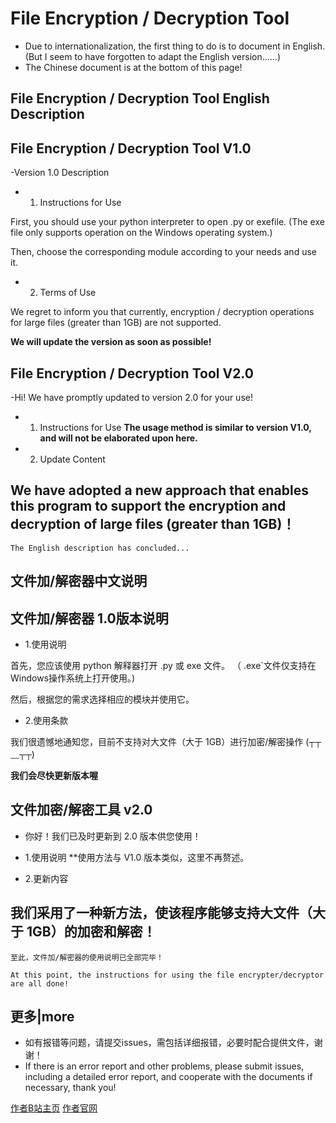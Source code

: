 # File Encryption / Decryption Tool

- Due to internationalization, the first thing to do is to document in English.(But I seem to have forgotten to adapt the English version......)
- The Chinese document is at the bottom of this page!

## File Encryption / Decryption Tool English Description

## File Encryption / Decryption Tool  V1.0

-Version 1.0 Description

- 1. Instructions for Use

First, you should use your python interpreter to open .py or exefile.
(The exe file only supports operation on the Windows operating system.)

Then, choose the corresponding module according to your needs and use it.

- 2. Terms of Use

We regret to inform you that currently, encryption / decryption operations for large files (greater than 1GB) are not supported.

**We will update the version as soon as possible!**


## File Encryption / Decryption Tool  V2.0

-Hi! We have promptly updated to version 2.0 for your use!

- 1. Instructions for Use
**The usage method is similar to version V1.0, and will not be elaborated upon here.**

- 2. Update Content

## We have adopted a new approach that enables this program to support the encryption and decryption of large files (greater than 1GB)！

`The English description has concluded...`


## 文件加/解密器中文说明


## 文件加/解密器 1.0版本说明

- 1.使用说明

首先，您应该使用 python 解释器打开 .py 或 exe 文件。
（ .exe`文件仅支持在 Windows操作系统上打开使用。)

然后，根据您的需求选择相应的模块并使用它。

- 2.使用条款

我们很遗憾地通知您，目前不支持对大文件（大于 1GB）进行加密/解密操作 (┬┬﹏┬┬)

**我们会尽快更新版本喔**

## 文件加密/解密工具 v2.0

- 你好！我们已及时更新到 2.0 版本供您使用！

- 1.使用说明
**使用方法与 V1.0 版本类似，这里不再赘述。

- 2.更新内容

## 我们采用了一种新方法，使该程序能够支持大文件（大于 1GB）的加密和解密！


`至此，文件加/解密器的使用说明已全部完毕！`

`At this point, the instructions for using the file encrypter/decryptor are all done!`

## 更多|more

- 如有报错等问题，请提交issues，需包括详细报错，必要时配合提供文件，谢谢！
- If there is an error report and other problems, please submit issues, including a detailed error report, and cooperate with the documents if necessary, thank you!

[作者B站主页](https://space.bilibili.com/3461564273265329)
[作者官网](https://wenyuxiangxiang1221.wordpress.com)
